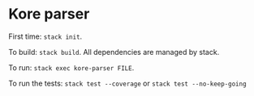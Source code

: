 # Kore parser

First time: `stack init`.

To build: `stack build`.
All dependencies are managed by stack.

To run: `stack exec kore-parser FILE`.

To run the tests: `stack test --coverage` or `stack test --no-keep-going`
